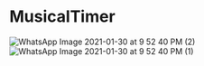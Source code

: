 # MusicalTimer
![WhatsApp Image 2021-01-30 at 9 52 40 PM (2)](https://user-images.githubusercontent.com/65275009/106365245-3b6ae600-635a-11eb-8f1f-ef50c89fe899.jpeg)
![WhatsApp Image 2021-01-30 at 9 52 40 PM (1)](https://user-images.githubusercontent.com/65275009/106365239-31e17e00-635a-11eb-8e9c-1fe180f4650a.jpeg)
